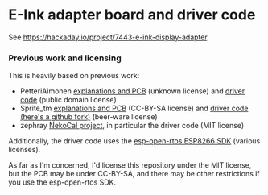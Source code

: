 # E-Ink adapter board and driver code

See https://hackaday.io/project/7443-e-ink-display-adapter.

### Previous work and licensing

This is heavily based on previous work:
 * PetteriAimonen [explanations and PCB](http://essentialscrap.com/eink/index.html) (unknown license) and [driver code](https://github.com/PetteriAimonen/ED060SC4_driver) (public domain license)
 * Sprite_tm [explanations and PCB](http://spritesmods.com/?art=einkdisplay) (CC-BY-SA license) and [driver code](http://git.spritesserver.nl/espeink.git/) [(here's a github fork)](https://github.com/take-i/espeink) (beer-ware license)
 * zephray [NekoCal project](https://github.com/nbzwt/NekoCal), in particular the driver code (MIT license)

Additionally, the driver code uses the [esp-open-rtos ESP8266 SDK](https://github.com/Superhouse/esp-open-rtos.git) (various licenses).

As far as I'm concerned, I'd license this repository under the MIT license, but
the PCB may be under CC-BY-SA, and there may be other restrictions if you use
the esp-open-rtos SDK.
